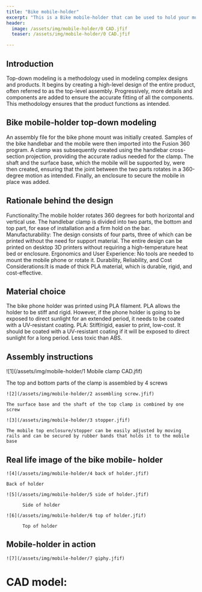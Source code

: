 ```yaml
---
title: "Bike mobile-holder"
excerpt: "This is a Bike mobile-holder that can be used to hold your mobile in place on your bike"
header:
  image: /assets/img/mobile-holder/0 CAD.jfif
  teaser: /assets/img/mobile-holder/0 CAD.jfif

---
```


## Introduction

Top-down modeling is a methodology used in modeling complex designs and products. 
It begins by creating a high-level design of the entire product, often referred to as the top-level assembly.
Progressively, more details and components are added to ensure the accurate fitting of all the components. 
This methodology ensures that the product functions as intended.


## Bike mobile-holder top-down modeling

An assembly file for the bike phone mount was initially created. 
Samples of the bike handlebar and the mobile were then imported into the Fusion 360 program. 
A clamp was subsequently created using the handlebar cross-section projection, providing the accurate radius needed for the clamp. 
The shaft and the surface base, which the mobile will be supported by, were then created, ensuring that the joint between the two 
parts rotates in a 360-degree motion as intended. Finally, an enclosure to secure the mobile in place was added.


## Rationale behind the design

 Functionality:The mobile holder rotates 360 degrees for both horizontal and vertical use. 
 The handlebar clamp is divided into two parts, the bottom and top part, for ease of installation and a firm hold on the bar.
 Manufacturability: The design consists of four parts, three of which can be printed without the need for support material. 
 The entire design can be printed on desktop 3D printers without requiring a high-temperature heat bed or enclosure. 
 Ergonomics and User Experience: No tools are needed to mount the mobile phone or rotate it. 
 Durability, Reliability, and Cost Considerations:It is made of thick PLA material, which is durable, rigid, and cost-effective.

                                                        

## Material choice 
The bike phone holder was printed using PLA filament. PLA allows the holder to be stiff and rigid. 
However, if the phone holder is going to be exposed to direct sunlight for an extended period, it needs to be coated with a UV-resistant coating. 
PLA: Stiff/rigid, easier to print, low-cost. It should be coated with a UV-resistant coating if it will be exposed to direct sunlight for a long period. 
Less toxic than ABS.


## Assembly instructions
    
![1](/assets/img/mobile-holder/1 Mobile clamp CAD.jfif)
    
The top and bottom parts of the clamp is assembled by 4 screws
    
    ![2](/assets/img/mobile-holder/2 assembling screw.jfif)
    
    The surface base and the shaft of the top clamp is combined by one screw 
    
    ![3](/assets/img/mobile-holder/3 stopper.jfif)
    
    The mobile top enclosure/stopper can be easily adjusted by moving rails and can be secured by rubber bands that holds it to the mobile base 




## Real life image of the bike mobile- holder

    ![4](/assets/img/mobile-holder/4 back of holder.jfif)

    Back of holder

    ![5](/assets/img/mobile-holder/5 side of holder.jfif)

          Side of holder

    ![6](/assets/img/mobile-holder/6 top of holder.jfif)

          Top of holder

    

## Mobile-holder in action

    ![7](/assets/img/mobile-holder/7 giphy.jfif)



 


# CAD model:
<iframe src="https://vanderbilt643.autodesk360.com/shares/public/SH512d4QTec90decfa6e38595d6482b5c1f6?mode=embed" width="800" height="600" allowfullscreen="true" webkitallowfullscreen="true" mozallowfullscreen="true"  frameborder="0"></iframe>
